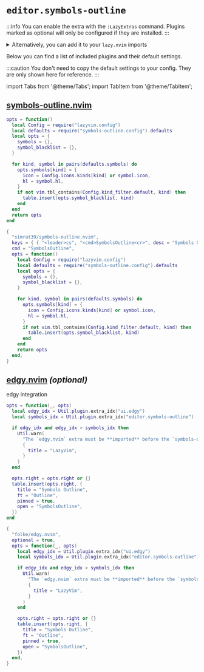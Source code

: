 # `editor.symbols-outline`

<!-- plugins:start -->

:::info
You can enable the extra with the `:LazyExtras` command.
Plugins marked as optional will only be configured if they are installed.
:::

<details>
<summary>Alternatively, you can add it to your <code>lazy.nvim</code> imports</summary>

```lua title="lua/config/lazy.lua" {4}
require("lazy").setup({
  spec = {
    { "LazyVim/LazyVim", import = "lazyvim.plugins" },
    { import = "lazyvim.plugins.extras.editor.symbols-outline" },
    { import = "plugins" },
  },
})
```

</details>

Below you can find a list of included plugins and their default settings.

:::caution
You don't need to copy the default settings to your config.
They are only shown here for reference.
:::

import Tabs from '@theme/Tabs';
import TabItem from '@theme/TabItem';

## [symbols-outline.nvim](https://github.com/simrat39/symbols-outline.nvim)

<Tabs>

<TabItem value="opts" label="Options">

```lua
opts = function()
  local Config = require("lazyvim.config")
  local defaults = require("symbols-outline.config").defaults
  local opts = {
    symbols = {},
    symbol_blacklist = {},
  }

  for kind, symbol in pairs(defaults.symbols) do
    opts.symbols[kind] = {
      icon = Config.icons.kinds[kind] or symbol.icon,
      hl = symbol.hl,
    }
    if not vim.tbl_contains(Config.kind_filter.default, kind) then
      table.insert(opts.symbol_blacklist, kind)
    end
  end
  return opts
end
```

</TabItem>


<TabItem value="code" label="Full Spec">

```lua
{
  "simrat39/symbols-outline.nvim",
  keys = { { "<leader>cs", "<cmd>SymbolsOutline<cr>", desc = "Symbols Outline" } },
  cmd = "SymbolsOutline",
  opts = function()
    local Config = require("lazyvim.config")
    local defaults = require("symbols-outline.config").defaults
    local opts = {
      symbols = {},
      symbol_blacklist = {},
    }

    for kind, symbol in pairs(defaults.symbols) do
      opts.symbols[kind] = {
        icon = Config.icons.kinds[kind] or symbol.icon,
        hl = symbol.hl,
      }
      if not vim.tbl_contains(Config.kind_filter.default, kind) then
        table.insert(opts.symbol_blacklist, kind)
      end
    end
    return opts
  end,
}
```

</TabItem>

</Tabs>

## [edgy.nvim](https://github.com/folke/edgy.nvim) _(optional)_

 edgy integration


<Tabs>

<TabItem value="opts" label="Options">

```lua
opts = function(_, opts)
  local edgy_idx = Util.plugin.extra_idx("ui.edgy")
  local symbols_idx = Util.plugin.extra_idx("editor.symbols-outline")

  if edgy_idx and edgy_idx > symbols_idx then
    Util.warn(
      "The `edgy.nvim` extra must be **imported** before the `symbols-outline.nvim` extra to work properly.",
      {
        title = "LazyVim",
      }
    )
  end

  opts.right = opts.right or {}
  table.insert(opts.right, {
    title = "Symbols Outline",
    ft = "Outline",
    pinned = true,
    open = "SymbolsOutline",
  })
end
```

</TabItem>


<TabItem value="code" label="Full Spec">

```lua
{
  "folke/edgy.nvim",
  optional = true,
  opts = function(_, opts)
    local edgy_idx = Util.plugin.extra_idx("ui.edgy")
    local symbols_idx = Util.plugin.extra_idx("editor.symbols-outline")

    if edgy_idx and edgy_idx > symbols_idx then
      Util.warn(
        "The `edgy.nvim` extra must be **imported** before the `symbols-outline.nvim` extra to work properly.",
        {
          title = "LazyVim",
        }
      )
    end

    opts.right = opts.right or {}
    table.insert(opts.right, {
      title = "Symbols Outline",
      ft = "Outline",
      pinned = true,
      open = "SymbolsOutline",
    })
  end,
}
```

</TabItem>

</Tabs>

<!-- plugins:end -->

